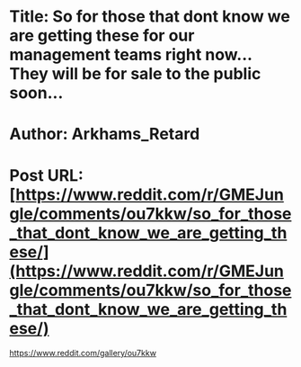 # Title: So for those that dont know we are getting these for our management teams right now... They will be for sale to the public soon...
# Author: Arkhams_Retard
# Post URL: [https://www.reddit.com/r/GMEJungle/comments/ou7kkw/so_for_those_that_dont_know_we_are_getting_these/](https://www.reddit.com/r/GMEJungle/comments/ou7kkw/so_for_those_that_dont_know_we_are_getting_these/)


https://www.reddit.com/gallery/ou7kkw
